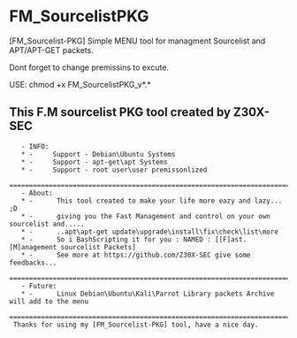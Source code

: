 # FM_SourcelistPKG
[FM_Sourcelist-PKG] Simple MENU tool for managment Sourcelist and APT/APT-GET packets.

Dont forget to change premissins to excute.

USE: chmod +x FM_SourcelistPKG_v*.* 

This F.M sourcelist PKG tool created by Z30X-SEC
 --------------------------------------------------                                             
       - INFO:
       * -     Support - Debian\Ubuntu Systems
       * -     Support - apt-get\apt Systems
       * -     Support - root user\user premissonlized
      ============================================================================
       - About:
       * -      This tool created to make your life more eazy and lazy... ;D
       * -      giving you the Fast Management and control on your own sourcelist and.....
       * -      ..apt\apt-get update\upgrade\install\fix\check\list\more
       * -      So i BashScripting it for you : NAMED : [[F]ast.[M]anagement sourcelist Packets]
       * -      See more at https://github.com/Z30X-SEC give some feedbacks...
     =================================================================================
       - Future:
       * -      Linux Debian\Ubuntu\Kali\Parrot Library packets Archive will add to the menu
     =============================================================================  
     Thanks for using my [FM_Sourcelist-PKG] tool, have a nice day.
